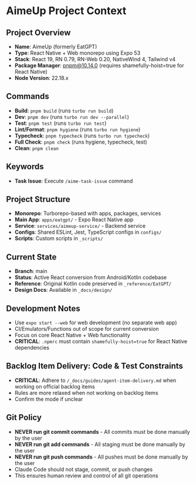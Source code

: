 # AimeUp Project Context

## Project Overview

- **Name**: AimeUp (formerly EatGPT)
- **Type**: React Native + Web monorepo using Expo 53
- **Stack**: React 19, RN 0.79, RN-Web 0.20, NativeWind 4, Tailwind v4
- **Package Manager**: pnpm@10.14.0 (requires shamefully-hoist=true for React Native)
- **Node Version**: 22.18.x

## Commands

- **Build**: `pnpm build` (runs `turbo run build`)
- **Dev**: `pnpm dev` (runs `turbo run dev --parallel`)
- **Test**: `pnpm test` (runs `turbo run test`)
- **Lint/Format**: `pnpm hygiene` (runs `turbo run hygiene`)
- **Typecheck**: `pnpm typecheck` (runs `turbo run typecheck`)
- **Full Check**: `pnpm check` (runs hygiene, typecheck, test)
- **Clean**: `pnpm clean`

## Keywords
- **Task Issue**: Execute `/aime-task-issue` command

## Project Structure

- **Monorepo**: Turborepo-based with apps, packages, services
- **Main App**: `apps/eatgpt/` - Expo React Native app
- **Service**: `services/aimeup-service/` - Backend service
- **Configs**: Shared ESLint, Jest, TypeScript configs in `configs/`
- **Scripts**: Custom scripts in `_scripts/`

## Current State

- **Branch**: main
- **Status**: Active React conversion from Android/Kotlin codebase
- **Reference**: Original Kotlin code preserved in `_reference/EatGPT/`
- **Design Docs**: Available in `_docs/design/`

## Development Notes

- Use `expo start --web` for web development (no separate web app)
- CI/Emulators/Functions out of scope for current conversion
- Focus on core React Native + Web functionality
- **CRITICAL**: `.npmrc` must contain `shamefully-hoist=true` for React Native dependencies

## Backlog Item Delivery: Code & Test Constraints

- **CRITICAL**: Adhere to `/_docs/guides/agent-item-delivery.md` when working on official backlog items
- Rules are more relaxed when not working on backlog items
- Confirm the mode if unclear

## Git Policy

- **NEVER run git commit commands** - All commits must be done manually by the user
- **NEVER run git add commands** - All staging must be done manually by the user
- **NEVER run git push commands** - All pushes must be done manually by the user
- Claude Code should not stage, commit, or push changes
- This ensures human review and control of all git operations
